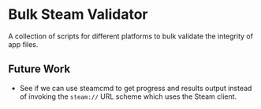 # Bulk Steam Validator

A collection of scripts for different platforms to bulk validate the integrity of app files.

## Future Work

- See if we can use steamcmd to get progress and results output instead of invoking the `steam://` URL scheme which uses the Steam client.
